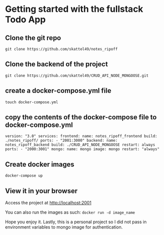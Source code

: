 # Getting started with the fullstack Todo App

## Clone the git repo
`git clone https://github.com/skattel49/notes_ripoff`

## Clone the backend of the project
`git clone https://github.com/skattel49/CRUD_API_NODE_MONGOOSE.git`

## create a docker-compose.yml file
`touch docker-compose.yml`
## copy the contents of the docker-compose file to docker-compose.yml
`
version: "3.0"
services:
    frontend:
        name: notes_ripoff_frontend
        build: ./notes_ripoff/
        ports:
            - "2001:3000"
    backend:
        name: notes_ripoff_backend
        build: ./CRUD_API_NODE_MONGOOSE
        restart: always
        ports:
            - "2000:3001"
    mongo:
        name: mongo
        image: mongo
        restart: "always"
`

## Create docker images
`docker-compose up`

## View it in your browser
Access the project at [http://localhost:2001](http://localhost:2001)

You can also run the images as such:
`docker run -d image_name `

Hope you enjoy it. Lastly, this is a personal project so I did not pass in
environment variables to mongo image for authentication.